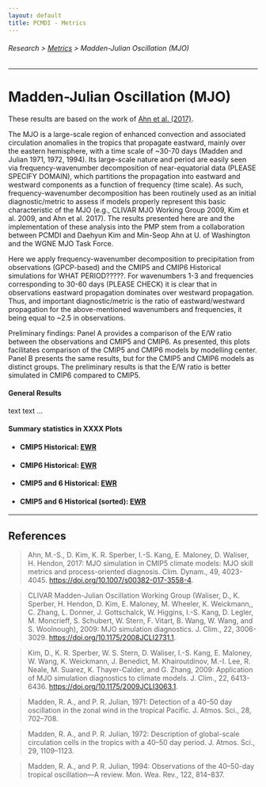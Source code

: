 ```yaml
---
layout: default
title: PCMDI - Metrics
---
```

###### Research > [Metrics][Metrics] > Madden-Julian Oscillation (MJO)
---

# Madden-Julian Oscillation (MJO)
These results are based on the work of [Ahn et al. (2017)][ahn2017].
 
The MJO is a large-scale region of enhanced convection and associated circulation anomalies in the tropics that propagate eastward, mainly over the eastern hemisphere, with a time scale of ~30-70 days (Madden and Julian 1971, 1972, 1994). Its large-scale nature and period are easily seen via frequency-wavenumber decomposition of near-equatorial data (PLEASE SPECIFY DOMAIN), which partitions the propagation into eastward and westward components as a function of frequency (time scale). As such, frequency-wavenumber decomposition has been routinely used as an initial diagnostic/metric to assess if models properly represent this basic characteristic of the MJO (e.g., CLIVAR MJO Working Group 2009, Kim et al. 2009, and Ahn et al. 2017). The results presented here are and the implementation of these analysis into the PMP stem from a collaboration between PCMDI and Daehyun Kim and Min-Seop Ahn at U. of Washington and the WGNE MJO Task Force.
 
Here we apply frequency-wavenumber decomposition to precipitation from observations (GPCP-based) and the CMIP5 and CMIP6 Historical simulations for WHAT PERIOD?????. For wavenumbers 1-3 and frequencies corresponding to 30-60 days (PLEASE CHECK) it is clear that in observations eastward propagation dominates over westward propagation. Thus, and important diagnostic/metric is the ratio of eastward/westward propagation for the above-mentioned wavenumbers and frequencies, it being equal to ~2.5 in observations.
 
Preliminary findings: Panel A provides a comparison of the E/W ratio between the observations and CMIP5 and CMIP6. As presented, this plots facilitates comparison of the CMIP5 and CMIP6 models by modelling center. Panel B presents the same results, but for the CMIP5 and CMIP6 models as distinct groups. The preliminary results is that the E/W ratio is better simulated in CMIP6 compared to CMIP5.

#### General Results
text text ...

#### Summary statistics in XXXX Plots
  - #### CMIP5 Historical: [EWR][CMIP5_ewr]
  - #### CMIP6 Historical: [EWR][CMIP6_ewr]
  - #### CMIP5 and 6 Historical: [EWR][CMIP56_ewr]
  - #### CMIP5 and 6 Historical (sorted): [EWR][CMIP56_ewr_sorted]

---

## References
> Ahn, M.-S., D. Kim, K. R. Sperber, I.-S. Kang, E. Maloney, D. Waliser, H. Hendon, 2017: MJO simulation in CMIP5 climate models: MJO skill metrics and process-oriented diagnosis. Clim. Dynam., 49, 4023-4045. https://doi.org/10.1007/s00382-017-3558-4.

> CLIVAR Madden-Julian Oscillation Working Group (Waliser, D., K. Sperber, H. Hendon, D. Kim, E. Maloney, M. Wheeler, K. Weickmann,, C. Zhang, L. Donner, J. Gottschalck, W. Higgins, I.-S. Kang, D. Legler, M. Moncrieff, S. Schubert, W. Stern, F. Vitart, B. Wang, W. Wang, and S. Woolnough), 2009: MJO simulation diagnostics. J. Clim., 22, 3006-3029. https://doi.org/10.1175/2008JCLI2731.1.

> Kim, D., K. R. Sperber, W. S. Stern, D. Waliser, I.-S. Kang, E. Maloney, W. Wang, K. Weickmann, J. Benedict, M. Khairoutdinov, M.-I. Lee, R. Neale, M. Suarez, K. Thayer-Calder, and G. Zhang, 2009: Application of MJO simulation diagnostics to climate models. J. Clim., 22, 6413-6436. https://doi.org/10.1175/2009JCLI3063.1.

> Madden, R. A., and P. R. Julian, 1971: Detection of a 40–50 day oscillation in the zonal wind in the tropical Pacific. J. Atmos. Sci., 28, 702–708.

> Madden, R. A., and P. R. Julian, 1972: Description of global-scale circulation cells in the tropics with a 40–50 day period. J. Atmos. Sci., 29, 1109–1123.

> Madden, R. A., and P. R. Julian, 1994: Observations of the 40–50-day tropical oscillation—A review. Mon. Wea. Rev., 122, 814–837.
 


[ahn2017]: https://doi.org/10.1007/s00382-017-3558-4

[CMIP5_ewr]: https://oceanonly.llnl.gov/lee1043/web/test_dir/mjo_metrics/mjo_ewr_cmip5_overlap_runs_average_standalone.html
[CMIP6_ewr]: https://oceanonly.llnl.gov/lee1043/web/test_dir/mjo_metrics/mjo_ewr_cmip6_overlap_runs_average_standalone.html
[CMIP56_ewr]: https://oceanonly.llnl.gov/lee1043/web/test_dir/mjo_metrics/mjo_ewr_cmip5and6_overlap_runs_average_standalone.html
[CMIP56_ewr_sorted]: https://oceanonly.llnl.gov/lee1043/web/test_dir/mjo_metrics/mjo_ewr_cmip5and6_overlap_runs_average_sorted_standalone.html

[Metrics]:{{site.baseurl}}/research/metrics/index.html
